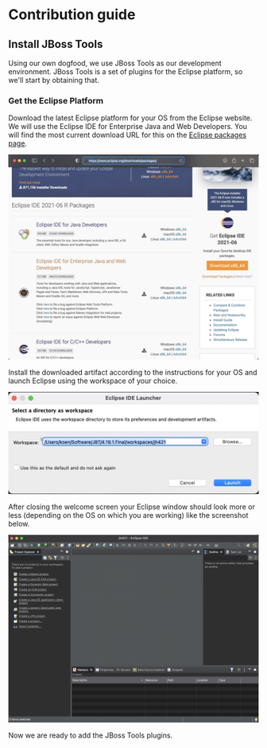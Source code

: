 # Contribution guide

## Install JBoss Tools
Using our own dogfood, we use JBoss Tools as our development environment. JBoss Tools is a set of plugins for the Eclipse platform, so we'll start by obtaining that.

### Get the Eclipse Platform
Download the latest Eclipse platform for your OS from the Eclipse website. We will use the Eclipse IDE for Enterprise Java and Web Developers. You will find the most current download URL for this on the [Eclipse packages page](https://www.eclipse.org/downloads/packages/).

<img src="images/eclipse-packages-page.png" width="1000" />

Install the downloaded artifact according to the instructions for your OS and launch Eclipse using the workspace of your choice.

<img src="images/eclipse-ide-launcher.png" width="600" />

After closing the welcome screen your Eclipse window should look more or less (depending on the OS on which you are working) like the screenshot below.

<img src="images/initial-eclipse-window.png" width="1000" />

Now we are ready to add the JBoss Tools plugins.

